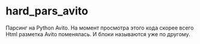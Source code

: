 # hard_pars_avito
Парсинг на Python Avito.
На момент просмотра этого кода скорее всего Html разметка Avito поменялась. И блоки называются уже по другому.
